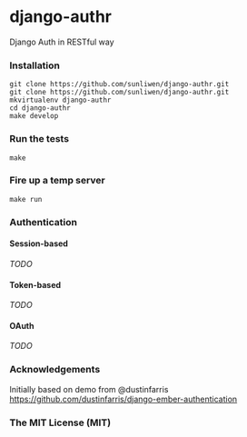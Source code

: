 django-authr
============

Django Auth in RESTful way

### Installation

```console
git clone https://github.com/sunliwen/django-authr.git
git clone https://github.com/sunliwen/django-authr.git
mkvirtualenv django-authr
cd django-authr
make develop
```

### Run the tests

```console
make
```

### Fire up a temp server

```console
make run
```

### Authentication

#### Session-based
*TODO*
#### Token-based
*TODO*
#### OAuth
*TODO*

### Acknowledgements

Initially based on demo from @dustinfarris <https://github.com/dustinfarris/django-ember-authentication>

### The MIT License (MIT)
